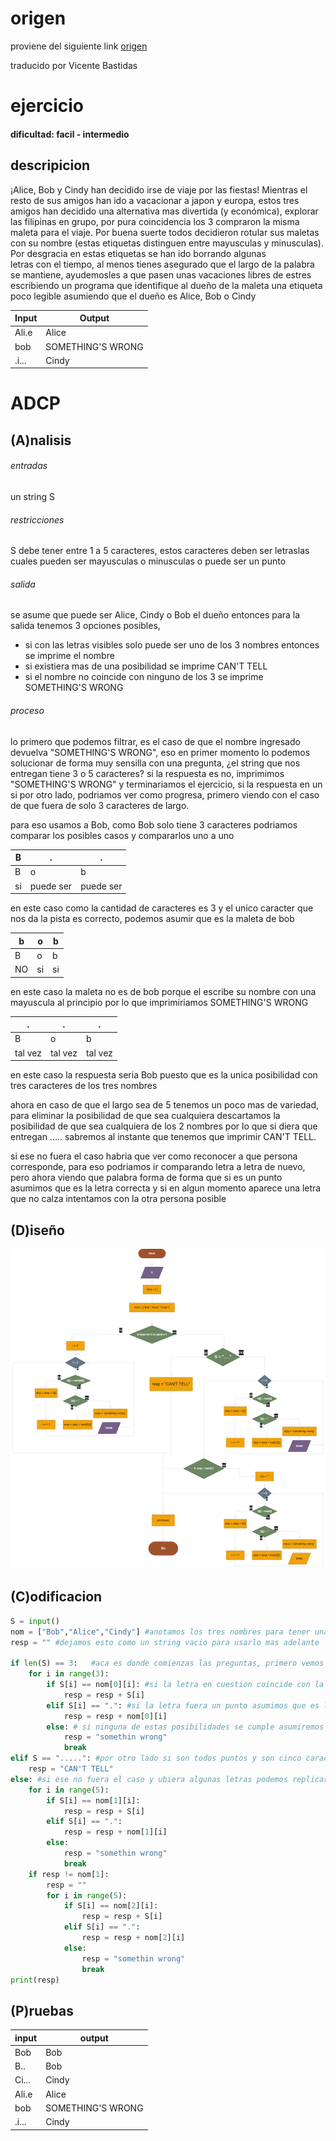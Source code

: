 # origen 
proviene del siguiente link 
[origen](https://codeforces.com/gym/104146/problem/A)

traducido por Vicente Bastidas
# ejercicio

#### dificultad: facil - intermedio

## descripicion 

¡Alice, Bob y Cindy han decidido irse de viaje por las fiestas! Mientras el resto de sus amigos han ido a vacacionar a japon y europa, estos tres amigos han decidido una alternativa mas divertida (y económica), explorar las filipinas en grupo, por pura coincidencia los 3 compraron la misma maleta para el viaje. Por buena suerte todos decidieron rotular sus maletas con su nombre (estas etiquetas distinguen entre mayusculas y minusculas).
Por desgracia en estas etiquetas se han ido borrando algunas letras con el tiempo, al menos tienes asegurado que el largo de la palabra se mantiene, ayudemosles a que pasen unas vacaciones libres de estres escribiendo un programa que identifique al dueño de la maleta una etiqueta poco legible asumiendo que el dueño es Alice, Bob o Cindy

|Input  | Output            |
|-|-|
|Ali.e  | Alice             |
|bob    | SOMETHING'S WRONG |
|.i...  | Cindy             |



# ADCP

## (A)nalisis

###### entradas
un string S 

###### restricciones 
S debe tener entre 1 a 5 caracteres, estos caracteres deben ser letraslas cuales pueden ser mayusculas o minusculas o puede ser un punto

###### salida 
se asume que puede ser Alice, Cindy o Bob el dueño entonces 
para la salida tenemos 3 opciones posibles, 
- si con las letras visibles solo puede ser uno de los 3 nombres entonces  se imprime el nombre 
- si existiera mas de una posibilidad se imprime CAN'T TELL
- si el nombre no coincide con ninguno de los 3 se imprime SOMETHING'S WRONG

###### proceso
lo primero que podemos filtrar, es el caso de que el nombre ingresado devuelva "SOMETHING'S WRONG", eso en primer momento lo podemos solucionar de forma muy sensilla con una pregunta, ¿el string que nos entregan tiene 3 o 5 caracteres? si la respuesta es no, imprimimos "SOMETHING'S WRONG" y terminariamos el ejercicio, si la respuesta en un si por otro lado, podriamos ver como progresa, primero viendo con el caso de que fuera de solo 3 caracteres de largo. 

para eso usamos a Bob, como Bob solo tiene 3 caracteres podriamos comparar los posibles casos y compararlos uno a uno 

| B | . | . |
|---|---|---|
|B  |o  |b  |
|si | puede ser| puede ser|

en este caso como la cantidad de caracteres es 3 y el unico caracter que nos da la pista es correcto, podemos asumir que es la maleta de bob

|b|o|b|
|-|-|-|
|B|o|b|
|NO| si| si|

en este caso la maleta no es de bob porque el escribe su nombre con una mayuscula al principio por lo que imprimiriamos SOMETHING'S WRONG

|.|.|.|
|-|-|-|
|B|o|b|
|tal vez|tal vez|tal vez|

en este caso la respuesta seria Bob puesto que es la unica posibilidad con tres caracteres de los tres nombres


ahora en caso de que el largo sea de 5 tenemos un poco mas de variedad, para eliminar la posibilidad de que sea cualquiera descartamos la posibilidad de que sea cualquiera de los 2 nombres por lo que si diera que entregan ..... sabremos al instante que tenemos que imprimir CAN'T TELL.

si ese no fuera el caso habria que ver como reconocer a que persona corresponde, para eso podriamos ir comparando letra a letra de nuevo, pero ahora viendo que palabra forma de forma que si es un punto asumimos que es la letra correcta y si en algun momento aparece una letra que no calza intentamos con la otra persona posible 



## (D)iseño

![](diagrama.png)

## (C)odificacion

```py
S = input() 
nom = ["Bob","Alice","Cindy"] #anotamos los tres nombres para tener una gestion mas simple del 
resp = "" #dejamos esto como un string vacio para usarlo mas adelante

if len(S) == 3:   #aca es donde comienzas las preguntas, primero vemos si la palabra puede ser bob o no puesto que es el unico nombre con 3 caracteres de largo
    for i in range(3): 
        if S[i] == nom[0][i]: #si la letra en cuestion coincide con la de la misma posicion decimos que esta bien y en resp anotamos esa letra 
            resp = resp + S[i]
        elif S[i] == ".": #si la letra fuera un punto asumimos que es la letra del nombre que le corresponde 
            resp = resp + nom[0][i]
        else: # si ninguna de estas posibilidades se cumple asumiremos que algo salio mal y diremos que algo salio mal y terminaremos el programa 
            resp = "somethin wrong"
            break
elif S == ".....": #por otro lado si son todos puntos y son cinco caracteres diremos que no se puede determinar 
    resp = "CAN'T TELL"
else: #si ese no fuera el caso y ubiera algunas letras podemos replicar lo que hicimos con bob pero con los dos nombres que faltan por verificar.
    for i in range(5): 
        if S[i] == nom[1][i]:
            resp = resp + S[i]
        elif S[i] == ".":
            resp = resp + nom[1][i]
        else:
            resp = "somethin wrong"
            break
    if resp != nom[1]:
        resp = ""
        for i in range(5):
            if S[i] == nom[2][i]:
                resp = resp + S[i]
            elif S[i] == ".":
                resp = resp + nom[2][i]
            else:
                resp = "somethin wrong"
                break    
print(resp)
```

## (P)ruebas 

|input|output|
|-|-|
|Bob|Bob|
|B..|Bob|
|Ci...|Cindy|
|Ali.e  | Alice             |
|bob    | SOMETHING'S WRONG |
|.i...  | Cindy             |
